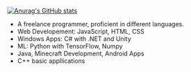 [![Anurag's GitHub stats](https://github-readme-stats.vercel.app/api?username=Aroshold)](https://github.com/anuraghazra/github-readme-stats)
- A freelance programmer, proficient in different languages.
- Web Developement: JavaScript, HTML, CSS
- Windows Apps: C# with .NET and Unity
- ML: Python with TensorFlow, Numpy
- Java, Minecraft Development, Android Apps
- C++ basic appllications

<!---
Aroshold/Aroshold is a ✨ special ✨ repository because its `README.md` (this file) appears on your GitHub profile.
You can click the Preview link to take a look at your changes.
--->
